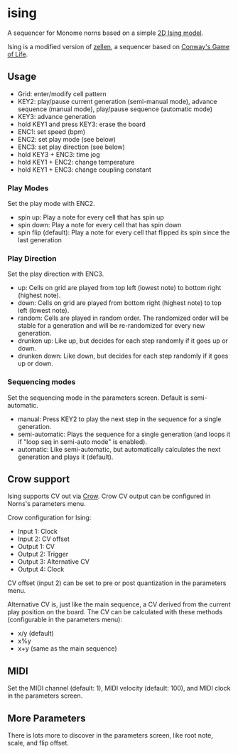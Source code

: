 # ising

A sequencer for Monome norns based on a simple [2D Ising model](https://en.wikipedia.org/wiki/Ising_model).

Ising is a modified version of [zellen](https://github.com/sarweiler/zellen), a sequencer based on [Conway's Game of Life](https://en.wikipedia.org/wiki/Conway%27s_Game_of_Life).

## Usage

* Grid: enter/modify cell pattern
* KEY2: play/pause current generation (semi-manual mode), advance sequence (manual mode), play/pause sequence (automatic mode)
* KEY3: advance generation
* hold KEY1 and press KEY3: erase the board
* ENC1: set speed (bpm)
* ENC2: set play mode (see below)
* ENC3: set play direction (see below)
* hold KEY3 + ENC3: time jog
* hold KEY1 + ENC2: change temperature
* hold KEY1 + ENC3: change coupling constant

### Play Modes

Set the play mode with ENC2.
* spin up: Play a note for every cell that has spin up
* spin down: Play a note for every cell that has spin down
* spin flip (default): Play a note for every cell that flipped its spin since the last generation

### Play Direction

Set the play direction with ENC3.
* up: Cells on grid are played from top left (lowest note) to bottom right (highest note).
* down: Cells on grid are played from bottom right (highest note) to top left (lowest note).
* random: Cells are played in random order. The randomized order will be stable for a generation and will be re-randomized for every new generation.
* drunken up: Like up, but decides for each step randomly if it goes up or down.
* drunken down: Like down, but decides for each step randomly if it goes up or down.

### Sequencing modes
Set the sequencing mode in the parameters screen. Default is semi-automatic.
* manual: Press KEY2 to play the next step in the sequence for a single generation.
* semi-automatic: Plays the sequence for a single generation (and loops it if "loop seq in semi-auto mode" is enabled).
* automatic: Like semi-automatic, but automatically calculates the next generation and plays it (default).

## Crow support

Ising supports CV out via [Crow](https://monome.org/docs/crow/). Crow CV output can be configured in Norns's parameters menu.

Crow configuration for Ising:
* Input 1: Clock
* Input 2: CV offset
* Output 1: CV
* Output 2: Trigger
* Output 3: Alternative CV
* Output 4: Clock

CV offset (input 2) can be set to pre or post quantization in the parameters menu.

Alternative CV is, just like the main sequence, a CV derived from the current play position on the board. The CV can be calculated with these methods (configurable in the parameters menu):
* x/y (default)
* x%y
* x+y (same as the main sequence)

## MIDI
Set the MIDI channel (default: 1), MIDI velocity (default: 100), and MIDI clock in the parameters screen.

## More Parameters
There is lots more to discover in the parameters screen, like root note, scale, and flip offset.
